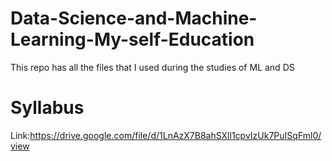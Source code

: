 # Data-Science-and-Machine-Learning-My-self-Education
This repo has all the files that I used during the studies of ML and DS
# Syllabus
Link:https://drive.google.com/file/d/1LnAzX7B8ahSXll1cpvIzUk7PuISqFml0/view
